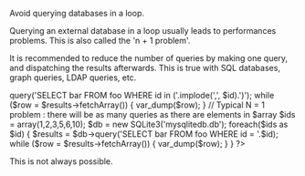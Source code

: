 Avoid querying databases in a loop. 

Querying an external database in a loop usually leads to performances problems. This is also called the 'n + 1 problem'. 

It is recommended to reduce the number of queries by making one query, and dispatching the results afterwards. This is true with SQL databases, graph queries, LDAP queries, etc. 

<?php

// Typical N = 1 problem : there will be as many queries as there are elements in $array
$ids = array(1,2,3,5,6,10);

$db = new SQLite3('mysqlitedb.db');

// all the IDS are merged into the query at once
$results = $db->query('SELECT bar FROM foo WHERE id  in ('.implode(',', $id).')');
while ($row = $results->fetchArray()) {
    var_dump($row);
}


// Typical N = 1 problem : there will be as many queries as there are elements in $array
$ids = array(1,2,3,5,6,10);

$db = new SQLite3('mysqlitedb.db');

foreach($ids as $id) {
    $results = $db->query('SELECT bar FROM foo WHERE id = '.$id);
    while ($row = $results->fetchArray()) {
        var_dump($row);
    }
}

?>

This is not always possible.
